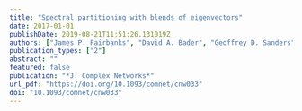 ```yaml
---
title: "Spectral partitioning with blends of eigenvectors"
date: 2017-01-01
publishDate: 2019-08-21T11:51:26.131019Z
authors: ["James P. Fairbanks", "David A. Bader", "Geoffrey D. Sanders"]
publication_types: ["2"]
abstract: ""
featured: false
publication: "*J. Complex Networks*"
url_pdf: "https://doi.org/10.1093/comnet/cnw033"
doi: "10.1093/comnet/cnw033"
---
```



